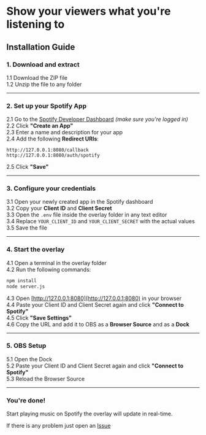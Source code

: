 # Show your viewers what you're listening to

## Installation Guide

### 1. Download and extract
1.1 Download the ZIP file  
1.2 Unzip the file to any folder

---

### 2. Set up your Spotify App
2.1 Go to the [Spotify Developer Dashboard](https://developer.spotify.com/dashboard/create) *(make sure you're logged in)*  
2.2 Click **"Create an App"**  
2.3 Enter a name and description for your app  
2.4 Add the following **Redirect URIs**:

```
http://127.0.0.1:8080/callback
http://127.0.0.1:8080/auth/spotify
```

2.5 Click **"Save"**

---

### 3. Configure your credentials

3.1 Open your newly created app in the Spotify dashboard  
3.2 Copy your **Client ID** and **Client Secret**  
3.3 Open the `.env` file inside the overlay folder in any text editor  
3.4 Replace `YOUR_CLIENT_ID` and `YOUR_CLIENT_SECRET` with the actual values  
3.5 Save the file

---

### 4. Start the overlay

4.1 Open a terminal in the overlay folder  
4.2 Run the following commands:

```bash
npm install
node server.js
```

4.3 Open [http://127.0.0.1:8080](http://127.0.0.1:8080) in your browser  
4.4 Paste your Client ID and Client Secret again and click **"Connect to Spotify"**  
4.5 Click **"Save Settings"**  
4.6 Copy the URL and add it to OBS as a **Browser Source** and as a **Dock**

---

### 5. OBS Setup

5.1 Open the Dock  
5.2 Paste your Client ID and Client Secret again and click **"Connect to Spotify"**  
5.3 Reload the Browser Source  

---

### You're done!
Start playing music on Spotify the overlay will update in real-time.

If there is any problem just open an [Issue](https://github.com/derfuxde/obs-spotifyoverlay/issues/new)
